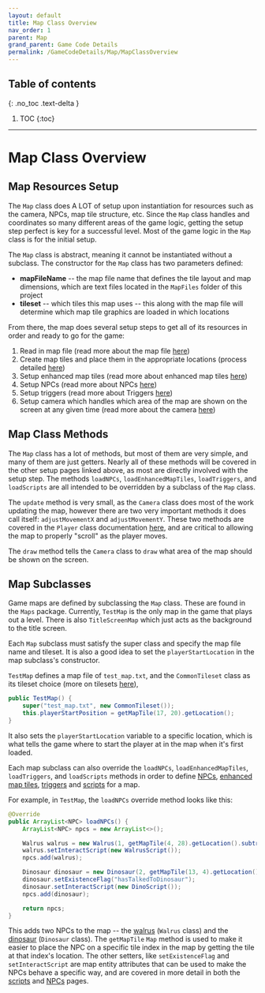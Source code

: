 ```yaml
---
layout: default
title: Map Class Overview
nav_order: 1
parent: Map
grand_parent: Game Code Details
permalink: /GameCodeDetails/Map/MapClassOverview
---
```


## Table of contents
{: .no_toc .text-delta }

1. TOC
{:toc}

---

# Map Class Overview

## Map Resources Setup

The `Map` class does A LOT of setup upon instantiation for resources such as the camera, NPCs, map tile structure, etc.
Since the `Map` class handles and coordinates so many different areas of the game logic, getting the setup step perfect is key for a successful level. 
Most of the game logic in the `Map` class is for the initial setup.

The `Map` class is abstract, meaning it cannot be instantiated without a subclass. 
The constructor for the `Map` class has two parameters defined:
- **mapFileName** -- the map file name that defines the tile layout and map dimensions, which are text files located in the `MapFiles` folder of this project
- **tileset** -- which tiles this map uses -- this along with the map file will determine which map tile graphics are loaded in which locations

From there, the map does several setup steps to get all of its resources in order and ready to go for the game:
1. Read in map file (read more about the map file [here](./map-file.md)) 
1. Create map tiles and place them in the appropriate locations (process detailed [here](./map-tiles-and-tilesets.md))
1. Setup enhanced map tiles (read more about enhanced map tiles [here](./enhanced-map-tiles.md))
1. Setup NPCs (read more about NPCs [here](./npcs.md))
1. Setup triggers (read more about Triggers [here](./triggers.md))
1. Setup camera which handles which area of the map are shown on the screen at any given time (read more about the camera [here](./map-camera.md))

## Map Class Methods

The `Map` class has a lot of methods, but most of them are very simple, and many of them are just getters.
Nearly all of these methods will be covered in the other setup pages linked above, as most are directly involved with the setup step. 
The methods `loadNPCs`, `loadEnhancedMapTiles`, `loadTriggers`, and `loadScripts` are all intended to be overridden by a subclass of the `Map` class.

The `update` method is very small, as the `Camera` class does most of the work updating the map,
however there are two very important methods it does call itself: `adjustMovementX` and `adjustMovementY`. 
These two methods are covered in the `Player` class documentation [here](../player.md), and are critical to allowing the map to properly "scroll" as the player moves.

The `draw` method tells the `Camera` class to `draw` what area of the map should be shown on the screen.

## Map Subclasses

Game maps are defined by subclassing the `Map` class. These are found in the `Maps` package.
Currently, `TestMap` is the only map in the game that plays out a level. 
There is also `TitleScreenMap` which just acts as the background to the title screen.

Each `Map` subclass must satisfy the super class and specify the map file name and tileset. 
It is also a good idea to set the `playerStartLocation` in the map subclass's constructor.

`TestMap` defines a map file of `test_map.txt`, and the `CommonTileset` class as its tileset choice (more on tilesets [here](./map-tiles-and-tilesets.md)),

```java
public TestMap() {
    super("test_map.txt", new CommonTileset());
    this.playerStartPosition = getMapTile(17, 20).getLocation();
}
```

It also sets the `playerStartLocation` variable to a specific location, which is what tells the game where to start the player at in the map when it's first loaded.

Each map subclass can also override the `loadNPCs`, `loadEnhancedMapTiles`, `loadTriggers`, and `loadScripts` methods in order to define
[NPCs](./npcs.md), [enhanced map tiles](./enhanced-map-tiles.md), [triggers](./triggers.md) and [scripts](./scripts.md) for a map.

For example, in `TestMap`, the `loadNPCs` override method looks like this:

```java
@Override
public ArrayList<NPC> loadNPCs() {
    ArrayList<NPC> npcs = new ArrayList<>();

    Walrus walrus = new Walrus(1, getMapTile(4, 28).getLocation().subtractY(40));
    walrus.setInteractScript(new WalrusScript());
    npcs.add(walrus);

    Dinosaur dinosaur = new Dinosaur(2, getMapTile(13, 4).getLocation());
    dinosaur.setExistenceFlag("hasTalkedToDinosaur");
    dinosaur.setInteractScript(new DinoScript());
    npcs.add(dinosaur);

    return npcs;
}
```

This adds two NPCs to the map -- the [walrus](./npcs.md#walrus) (`Walrus` class) and the [dinosaur](./npcs.md#dinosaur) (`Dinosaur` class).
The `getMapTile` `Map` method is used to make it easier to place the NPC on a specific tile index in the map by getting the tile at that index's location. 
The other setters, like `setExistenceFlag` and `setInteractScript` are map entity attributes that can be used to make the NPCs behave a specific way, and are covered in more detail in both the [scripts](./scripts.md) and [NPCs](./npcs.md) pages.